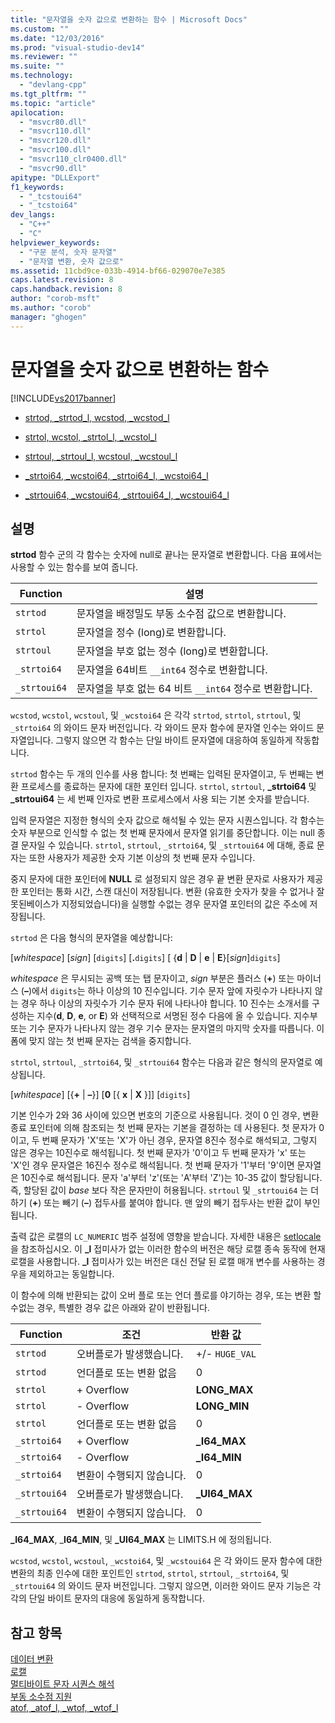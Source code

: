 ```yaml
---
title: "문자열을 숫자 값으로 변환하는 함수 | Microsoft Docs"
ms.custom: ""
ms.date: "12/03/2016"
ms.prod: "visual-studio-dev14"
ms.reviewer: ""
ms.suite: ""
ms.technology: 
  - "devlang-cpp"
ms.tgt_pltfrm: ""
ms.topic: "article"
apilocation: 
  - "msvcr80.dll"
  - "msvcr110.dll"
  - "msvcr120.dll"
  - "msvcr100.dll"
  - "msvcr110_clr0400.dll"
  - "msvcr90.dll"
apitype: "DLLExport"
f1_keywords: 
  - "_tcstoui64"
  - "_tcstoi64"
dev_langs: 
  - "C++"
  - "C"
helpviewer_keywords: 
  - "구문 분석, 숫자 문자열"
  - "문자열 변환, 숫자 값으로"
ms.assetid: 11cbd9ce-033b-4914-bf66-029070e7e385
caps.latest.revision: 8
caps.handback.revision: 8
author: "corob-msft"
ms.author: "corob"
manager: "ghogen"
---
```

# 문자열을 숫자 값으로 변환하는 함수
[!INCLUDE[vs2017banner](../assembler/inline/includes/vs2017banner.md)]

-   [strtod, \_strtod\_l, wcstod, \_wcstod\_l](../c-runtime-library/reference/strtod-strtod-l-wcstod-wcstod-l.md)  
  
-   [strtol, wcstol, \_strtol\_l, \_wcstol\_l](../c-runtime-library/reference/strtol-wcstol-strtol-l-wcstol-l.md)  
  
-   [strtoul, \_strtoul\_l, wcstoul, \_wcstoul\_l](../c-runtime-library/reference/strtoul-strtoul-l-wcstoul-wcstoul-l.md)  
  
-   [\_strtoi64, \_wcstoi64, \_strtoi64\_l, \_wcstoi64\_l](../c-runtime-library/reference/strtoi64-wcstoi64-strtoi64-l-wcstoi64-l.md)  
  
-   [\_strtoui64, \_wcstoui64, \_strtoui64\_l, \_wcstoui64\_l](../c-runtime-library/reference/strtoui64-wcstoui64-strtoui64-l-wcstoui64-l.md)  
  
## 설명  
 **strtod**  함수 군의 각 함수는 숫자에 null로 끝나는 문자열로 변환합니다.  다음 표에서는 사용할 수 있는 함수를 보여 줍니다.  
  
|Function|설명|  
|--------------|--------|  
|`strtod`|문자열을 배정밀도 부동 소수점 값으로 변환합니다.|  
|`strtol`|문자열을 정수 \(long\)로 변환합니다.|  
|`strtoul`|문자열을 부호 없는 정수 \(long\)로 변환합니다.|  
|`_strtoi64`|문자열을 64비트 `__int64` 정수로 변환합니다.|  
|`_strtoui64`|문자열을 부호 없는 64 비트 `__int64` 정수로 변환합니다.|  
  
 `wcstod`, `wcstol`, `wcstoul`, 및 `_wcstoi64` 은 각각 `strtod`, `strtol`, `strtoul`, 및 `_strtoi64` 의 와이드 문자 버전입니다.  각 와이드 문자 함수에 문자열 인수는 와이드 문자열입니다. 그렇지 않으면 각 함수는 단일 바이트 문자열에 대응하여 동일하게 작동합니다.  
  
 `strtod` 함수는 두 개의 인수를 사용 합니다: 첫 번째는 입력된 문자열이고, 두 번째는 변환 프로세스를 종료하는 문자에 대한 포인터 입니다.  `strtol`, `strtoul`, **\_strtoi64** 및 **\_strtoui64**  는 세 번째 인자로 변환 프로세스에서 사용 되는 기본 숫자를 받습니다.  
  
 입력 문자열은 지정한 형식의 숫자 값으로 해석될 수 있는 문자 시퀀스입니다.  각 함수는 숫자 부분으로 인식할 수 없는 첫 번째 문자에서 문자열 읽기를 중단합니다.  이는 null 종결 문자일 수 있습니다.  `strtol`, `strtoul`, `_strtoi64`, 및 `_strtoui64` 에 대해, 종료 문자는 또한 사용자가 제공한 숫자 기본 이상의 첫 번째 문자 수입니다.  
  
 중지 문자에 대한 포인터에 **NULL**  로 설정되지 않은 경우 끝 변환 문자로 사용자가 제공 한 포인터는 통화 시간, 스캔 대신이 저장됩니다.  변환 \(유효한 숫자가 찾을 수 없거나 잘못된베이스가 지정되었습니다\)을 실행할 수없는 경우 문자열 포인터의 값은 주소에 저장됩니다.  
  
 `strtod` 은 다음 형식의 문자열을 예상합니다:  
  
 \[*whitespace*\] \[*sign*\] \[`digits`\] \[**.**`digits`\] \[ {**d** &#124; **D** &#124; **e** &#124; **E**}\[*sign*\]`digits`\]  
  
 *whitespace* 은 무시되는 공백 또는 탭 문자이고, *sign* 부분은 플러스 \(**\+**\) 또는 마이너스 \(**–**\)에서 `digits`는 하나 이상의 10 진수입니다.  기수 문자 앞에 자릿수가 나타나지 않는 경우 하나 이상의 자릿수가 기수 문자 뒤에 나타나야 합니다.  10 진수는 소개서를 구성하는 지수\(**d**, **D**, **e**, or **E**\) 와 선택적으로 서명된 정수 다음에 올 수 있습니다.  지수부 또는 기수 문자가 나타나지 않는 경우 기수 문자는 문자열의 마지막 숫자를 따릅니다.  이 폼에 맞지 않는 첫 번째 문자는 검색을 중지합니다.  
  
 `strtol`, `strtoul`, `_strtoi64`, 및 `_strtoui64` 함수는 다음과 같은 형식의 문자열로 예상됩니다.  
  
 \[*whitespace*\] \[{**\+** &#124; **–**}\] \[**0** \[{ **x** &#124; **X** }\]\] \[`digits`\]  
  
 기본 인수가 2와 36 사이에 있으면 번호의 기준으로 사용됩니다.  것이 0 인 경우, 변환 종료 포인터에 의해 참조되는 첫 번째 문자는 기본을 결정하는 데 사용된다.  첫 문자가 0이고, 두 번째 문자가 'X'또는 'X'가 아닌 경우, 문자열 8진수 정수로 해석되고, 그렇지 않은 경우는 10진수로 해석됩니다.  첫 번째 문자가 '0'이고 두 번째 문자가 'x' 또는 'X'인 경우 문자열은 16진수 정수로 해석됩니다.  첫 번째 문자가 '1'부터 '9'이면 문자열은 10진수로 해석됩니다.  문자 'a'부터 'z'\(또는 'A'부터 'Z'\)는 10\-35 값이 할당됩니다. 즉, 할당된 값이 *base* 보다 작은 문자만이 허용됩니다.  `strtoul` 및 `_strtoui64` 는 더하기 \(**\+**\) 또는 빼기 \(**–**\) 접두사를 붙여야 합니다. 맨 앞의 빼기 접두사는 반환 값이 부인됩니다.  
  
 출력 값은 로캘의 `LC_NUMERIC` 범주 설정에 영향을 받습니다. 자세한 내용은 [setlocale](../c-runtime-library/reference/setlocale-wsetlocale.md)을 참조하십시오.  이 **\_l** 접미사가 없는 이러한 함수의 버전은 해당 로캘 종속 동작에 현재 로캘을 사용합니다. **\_l** 접미사가 있는 버전은 대신 전달 된 로캘 매개 변수를 사용하는 경우을 제외하고는 동일합니다.  
  
 이 함수에 의해 반환되는 값이 오버 플로 또는 언더 플로를 야기하는 경우, 또는 변환 할 수없는 경우, 특별한 경우 값은 아래와 같이 반환됩니다.  
  
|Function|조건|반환 값|  
|--------------|--------|----------|  
|`strtod`|오버플로가 발생했습니다.|\+\/\- `HUGE_VAL`|  
|`strtod`|언더플로 또는 변환 없음|0|  
|`strtol`|\+ Overflow|**LONG\_MAX**|  
|`strtol`|\- Overflow|**LONG\_MIN**|  
|`strtol`|언더플로 또는 변환 없음|0|  
|`_strtoi64`|\+ Overflow|**\_I64\_MAX**|  
|`_strtoi64`|\- Overflow|**\_I64\_MIN**|  
|`_strtoi64`|변환이 수행되지 않습니다.|0|  
|`_strtoui64`|오버플로가 발생했습니다.|**\_UI64\_MAX**|  
|`_strtoui64`|변환이 수행되지 않습니다.|0|  
  
 **\_I64\_MAX**, \_**I64\_MIN**, 및  **\_UI64\_MAX** 는 LIMITS.H 에 정의됩니다.  
  
 `wcstod`, `wcstol`, `wcstoul`, `_wcstoi64`, 및 `_wcstoui64` 은 각 와이드 문자 함수에 대한 변환의 최종 인수에 대한 포인트인 `strtod`, `strtol`, `strtoul`, `_strtoi64`, 및 `_strtoui64` 의 와이드 문자 버전입니다.  그렇지 않으면, 이러한 와이드 문자 기능은 각각의 단일 바이트 문자의 대응에 동일하게 동작합니다.  
  
## 참고 항목  
 [데이터 변환](../c-runtime-library/data-conversion.md)   
 [로캘](../c-runtime-library/locale.md)   
 [멀티바이트 문자 시퀀스 해석](../c-runtime-library/interpretation-of-multibyte-character-sequences.md)   
 [부동 소수점 지원](../c-runtime-library/floating-point-support.md)   
 [atof, \_atof\_l, \_wtof, \_wtof\_l](../c-runtime-library/reference/atof-atof-l-wtof-wtof-l.md)